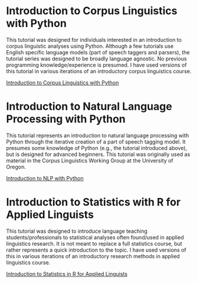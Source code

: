 # Introduction to Corpus Linguistics with Python
This tutorial was designed for individuals interested in an introduction to corpus linguistic analyses using Python. Although a few tutorials use English specific language models (part of speech taggers and parsers), the tutorial series was designed to be broadly language agnostic. No previous programming knowledge/experience is presumed. I have used versions of this tutorial in various iterations of an introductory corpus linguistics course.

<a href="https://kristopherkyle.github.io/corpus-analysis-python/py_index.html" target = "_blank">Introduction to Corpus Linguistics with Python</a>

# Introduction to Natural Language Processing with Python
This tutorial represents an introduction to natural language processing with Python through the iterative creation of a part of speech tagging model. It presumes some knowledge of Python (e.g., the tutorial introduced above), but is designed for advanced beginners. This tutorial was originally used as material in the Corpus Linguistics Working Group at the University of Oregon.

<a href = "https://kristopherkyle.github.io/Corpus-Linguistics-Working-Group/" target = "_blank">Introduction to NLP with Python</a>

# Introduction to Statistics with R for Applied Linguists
This tutorial was designed to introduce language teaching students/professionals to statistical analyses often found/used in applied linguistics research. It is not meant to replace a full statistics course, but rather represents a quick introduction to the topic. I have used versions of this in various iterations of an introductory research methods in applied linguistics course.

<a href = "https://kristopherkyle.github.io/IntroQuantALRM/" target = "_blank">Introduction to Statistics in R for Applied Linguists</a>

